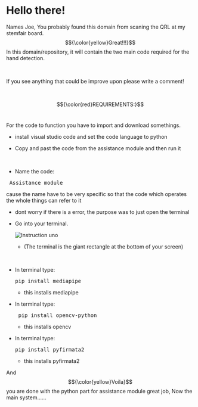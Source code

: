 
# Hello there!

Names Joe, You probably found this domain from scaning the QRL at my stemfair board. $${\color{yellow}Great!!!}$$
In this domain/repository, it will contain the two main code required for the hand detection.

&nbsp;

If you see anything that could be improve upon please write a comment!

&nbsp;

$${\color{red}REQUIREMENTS:}$$
&nbsp;

For the code to function you have to import and download somethings.
- install visual studio code and set the code language to python
- Copy and past the code from the assistance module and then run it
  
  &nbsp;
  
- Name the code:

<pre> Assistance_module </pre>  

cause the name have to be very specific so that the code which operates the whole things can refer to it 

- dont worry if there is a error, the purpose was to just open the terminal
  
- Go into your terminal.
  
  ![Instruction uno](https://github.com/user-attachments/assets/adc15f03-8bc7-4d4d-b5f9-c04bd100fd86)
  
  - (The terminal is the giant rectangle at the bottom of your screen)
  
&nbsp;


- In terminal type:
  <pre>pip install mediapipe</pre>
  
   - this installs mediapipe
&nbsp;
- In terminal type:
  <pre> pip install opencv-python</pre>
  - this installs opencv
&nbsp;

- In terminal type:
  <pre>pip install pyfirmata2</pre>
  - this installs pyfirmata2

And $${\color{yellow}Voila}$$ you are done with the python part for assistance module great job, Now the main system......

&nbsp; 








